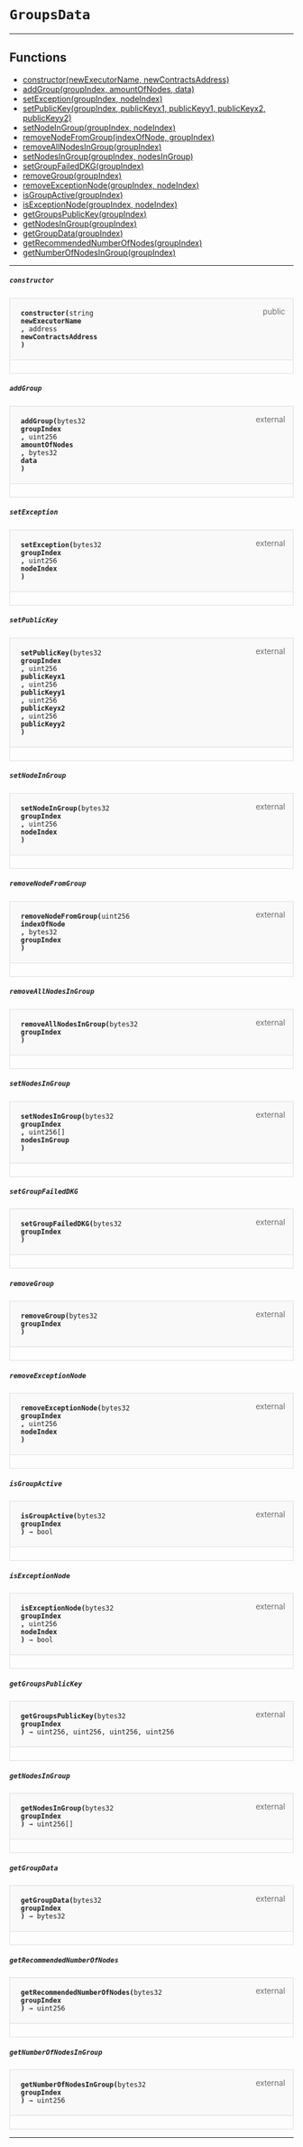 # `GroupsData`



--- 


## Functions

- [constructor(newExecutorName, newContractsAddress)](#constructor)
- [addGroup(groupIndex, amountOfNodes, data)](#addGroup)
- [setException(groupIndex, nodeIndex)](#setException)
- [setPublicKey(groupIndex, publicKeyx1, publicKeyy1, publicKeyx2, publicKeyy2)](#setPublicKey)
- [setNodeInGroup(groupIndex, nodeIndex)](#setNodeInGroup)
- [removeNodeFromGroup(indexOfNode, groupIndex)](#removeNodeFromGroup)
- [removeAllNodesInGroup(groupIndex)](#removeAllNodesInGroup)
- [setNodesInGroup(groupIndex, nodesInGroup)](#setNodesInGroup)
- [setGroupFailedDKG(groupIndex)](#setGroupFailedDKG)
- [removeGroup(groupIndex)](#removeGroup)
- [removeExceptionNode(groupIndex, nodeIndex)](#removeExceptionNode)
- [isGroupActive(groupIndex)](#isGroupActive)
- [isExceptionNode(groupIndex, nodeIndex)](#isExceptionNode)
- [getGroupsPublicKey(groupIndex)](#getGroupsPublicKey)
- [getNodesInGroup(groupIndex)](#getNodesInGroup)
- [getGroupData(groupIndex)](#getGroupData)
- [getRecommendedNumberOfNodes(groupIndex)](#getRecommendedNumberOfNodes)
- [getNumberOfNodesInGroup(groupIndex)](#getNumberOfNodesInGroup)

--- 




##### `constructor`

<div class="funcnameconstructor contract-function">
<h4 id="constructor">
<code>constructor(<span class="var-type">string</span>
newExecutorName
, <span class="var-type">address</span>
newContractsAddress
)<span class="var-type"></span></code>
<span class="item">public</span>
</h4>
<div class="description">


</div>
</div>

##### `addGroup`

<div class="funcnameaddGroup contract-function">
<h4 id="addGroup">
<code>addGroup(<span class="var-type">bytes32</span>
groupIndex
, <span class="var-type">uint256</span>
amountOfNodes
, <span class="var-type">bytes32</span>
data
)<span class="var-type"></span></code>
<span class="item">external</span>
</h4>
<div class="description">


</div>
</div>

##### `setException`

<div class="funcnamesetException contract-function">
<h4 id="setException">
<code>setException(<span class="var-type">bytes32</span>
groupIndex
, <span class="var-type">uint256</span>
nodeIndex
)<span class="var-type"></span></code>
<span class="item">external</span>
</h4>
<div class="description">


</div>
</div>

##### `setPublicKey`

<div class="funcnamesetPublicKey contract-function">
<h4 id="setPublicKey">
<code>setPublicKey(<span class="var-type">bytes32</span>
groupIndex
, <span class="var-type">uint256</span>
publicKeyx1
, <span class="var-type">uint256</span>
publicKeyy1
, <span class="var-type">uint256</span>
publicKeyx2
, <span class="var-type">uint256</span>
publicKeyy2
)<span class="var-type"></span></code>
<span class="item">external</span>
</h4>
<div class="description">


</div>
</div>

##### `setNodeInGroup`

<div class="funcnamesetNodeInGroup contract-function">
<h4 id="setNodeInGroup">
<code>setNodeInGroup(<span class="var-type">bytes32</span>
groupIndex
, <span class="var-type">uint256</span>
nodeIndex
)<span class="var-type"></span></code>
<span class="item">external</span>
</h4>
<div class="description">


</div>
</div>

##### `removeNodeFromGroup`

<div class="funcnameremoveNodeFromGroup contract-function">
<h4 id="removeNodeFromGroup">
<code>removeNodeFromGroup(<span class="var-type">uint256</span>
indexOfNode
, <span class="var-type">bytes32</span>
groupIndex
)<span class="var-type"></span></code>
<span class="item">external</span>
</h4>
<div class="description">


</div>
</div>

##### `removeAllNodesInGroup`

<div class="funcnameremoveAllNodesInGroup contract-function">
<h4 id="removeAllNodesInGroup">
<code>removeAllNodesInGroup(<span class="var-type">bytes32</span>
groupIndex
)<span class="var-type"></span></code>
<span class="item">external</span>
</h4>
<div class="description">


</div>
</div>

##### `setNodesInGroup`

<div class="funcnamesetNodesInGroup contract-function">
<h4 id="setNodesInGroup">
<code>setNodesInGroup(<span class="var-type">bytes32</span>
groupIndex
, <span class="var-type">uint256[]</span>
nodesInGroup
)<span class="var-type"></span></code>
<span class="item">external</span>
</h4>
<div class="description">


</div>
</div>

##### `setGroupFailedDKG`

<div class="funcnamesetGroupFailedDKG contract-function">
<h4 id="setGroupFailedDKG">
<code>setGroupFailedDKG(<span class="var-type">bytes32</span>
groupIndex
)<span class="var-type"></span></code>
<span class="item">external</span>
</h4>
<div class="description">


</div>
</div>

##### `removeGroup`

<div class="funcnameremoveGroup contract-function">
<h4 id="removeGroup">
<code>removeGroup(<span class="var-type">bytes32</span>
groupIndex
)<span class="var-type"></span></code>
<span class="item">external</span>
</h4>
<div class="description">


</div>
</div>

##### `removeExceptionNode`

<div class="funcnameremoveExceptionNode contract-function">
<h4 id="removeExceptionNode">
<code>removeExceptionNode(<span class="var-type">bytes32</span>
groupIndex
, <span class="var-type">uint256</span>
nodeIndex
)<span class="var-type"></span></code>
<span class="item">external</span>
</h4>
<div class="description">


</div>
</div>

##### `isGroupActive`

<div class="funcnameisGroupActive contract-function">
<h4 id="isGroupActive">
<code>isGroupActive(<span class="var-type">bytes32</span>
groupIndex
)<span class="var-type"> → bool</span></code>
<span class="item">external</span>
</h4>
<div class="description">


</div>
</div>

##### `isExceptionNode`

<div class="funcnameisExceptionNode contract-function">
<h4 id="isExceptionNode">
<code>isExceptionNode(<span class="var-type">bytes32</span>
groupIndex
, <span class="var-type">uint256</span>
nodeIndex
)<span class="var-type"> → bool</span></code>
<span class="item">external</span>
</h4>
<div class="description">


</div>
</div>

##### `getGroupsPublicKey`

<div class="funcnamegetGroupsPublicKey contract-function">
<h4 id="getGroupsPublicKey">
<code>getGroupsPublicKey(<span class="var-type">bytes32</span>
groupIndex
)<span class="var-type"> → uint256, uint256, uint256, uint256</span></code>
<span class="item">external</span>
</h4>
<div class="description">


</div>
</div>

##### `getNodesInGroup`

<div class="funcnamegetNodesInGroup contract-function">
<h4 id="getNodesInGroup">
<code>getNodesInGroup(<span class="var-type">bytes32</span>
groupIndex
)<span class="var-type"> → uint256[]</span></code>
<span class="item">external</span>
</h4>
<div class="description">


</div>
</div>

##### `getGroupData`

<div class="funcnamegetGroupData contract-function">
<h4 id="getGroupData">
<code>getGroupData(<span class="var-type">bytes32</span>
groupIndex
)<span class="var-type"> → bytes32</span></code>
<span class="item">external</span>
</h4>
<div class="description">


</div>
</div>

##### `getRecommendedNumberOfNodes`

<div class="funcnamegetRecommendedNumberOfNodes contract-function">
<h4 id="getRecommendedNumberOfNodes">
<code>getRecommendedNumberOfNodes(<span class="var-type">bytes32</span>
groupIndex
)<span class="var-type"> → uint256</span></code>
<span class="item">external</span>
</h4>
<div class="description">


</div>
</div>

##### `getNumberOfNodesInGroup`

<div class="funcnamegetNumberOfNodesInGroup contract-function">
<h4 id="getNumberOfNodesInGroup">
<code>getNumberOfNodesInGroup(<span class="var-type">bytes32</span>
groupIndex
)<span class="var-type"> → uint256</span></code>
<span class="item">external</span>
</h4>
<div class="description">


</div>
</div>

--- 


<style>
    .contract-function {
        border-radius: var(--border-radius);
        border: solid 1px #ddd;
        max-width: 90vw;
        padding: 0;
        margin-top: 1em;
        margin-bottom: 1em;
        word-wrap: break-word;
    }

    .contract-function h4 {
        display: -webkit-box;
        display: -ms-flexbox;
        display: flex;
        -webkit-box-orient: horizontal;
        -webkit-box-direction: normal;
        -ms-flex-direction: row;
        flex-direction: row;
        -webkit-box-pack: justify;
        -ms-flex-pack: justify;
        justify-content: space-between;
        -ms-flex-line-pack: start;
        align-content: flex-start;
        padding: 0;
        margin: 1em;
        margin-bottom: 2em;
        position: relative;
        font-size: inherit;
    }

    .contract-function h4::before {
        content: "";
        display: block;
        position: absolute;
        height: 100%;
        width: 100%;
        -webkit-box-sizing: content-box;
        box-sizing: content-box;
        padding: 1em;
        margin: -1em;
        z-index: -10;
        background-color: #f9f9fa;
        border-bottom: solid 1px #ddd;
    }
    .anchor {
        display: inline-block;
        height: 1em;
        margin-left: -25px;
        opacity: 0;
        position: absolute;
        transition: opacity var(--transition-speed-sm) var(--transition-timing);
    }

    .contract-function h4 code {
        color: inherit;
        background-color: transparent;
        padding: 5px
    }

    .contract-function h4 .item {
        font-weight: 300;
        opacity: .8;
    }

    .contract-function .description{
        margin-left: 20px;
        padding: 5px
    }

    .contract-function .var-type {
         font-weight: 300;
    }
</style>